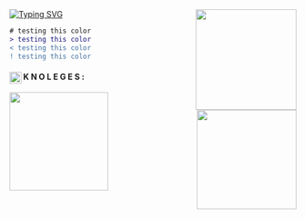 <div>
    <a href="https://git.io/typing-svg"><img src="https://readme-typing-svg.demolab.com?font=Press+Start+2P&size=17&duration=4000&pause=1000&color=E9BB77&random=false&width=435&lines=Hey+there!;I'm+Matheus+Adiel!!;Would+you+like+a+coffee%3F" alt="Typing SVG" /></a>
    <img align="right" height="177rem" style="margin-left: 25px" src="https://media2.giphy.com/media/v1.Y2lkPTc5MGI3NjExbTBha3llN2YxbGlvczdoNHR0Mjh1bjgwYTkxbXFuMGhpN3FjdmtxbSZlcD12MV9pbnRlcm5hbF9naWZfYnlfaWQmY3Q9cw/ENbHAsqLxzO2GCgh6H/giphy.gif"/>
</div>

```diff
# testing this color
> testing this color
< testing this color
! testing this color
```
<div>
    <img align="left" height="21px" src="https://icones.pro/wp-content/uploads/2021/03/symbole-du-livre-jaune.png">
    <h4 style="margin: none">K N O L E G E S :</h4>
</div>

<div> 
    <img align="left" height="173rem" src="https://github-readme-stats.vercel.app/api/top-langs/?username=matheus-adiel&layout=compact&langs_count=7&theme=great-gatsby&bg_color=0D1117&hide_border=true"/>
    <img align="right" height="175rem" src="https://github-readme-stats.vercel.app/api?username=Matheus-adiel&show_icons=true&theme=great-gatsby&include_all_commits=true&count_private=true&bg_color=0D1117&text_bold=false&hide_border=true"/>
</div>